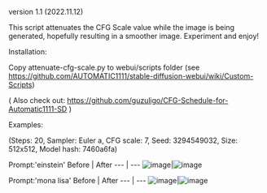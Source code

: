 version 1.1 (2022.11.12)

This script attenuates the CFG Scale value while the image is being generated,
hopefully resulting in a smoother image. Experiment and enjoy!

Installation:

Copy attenuate-cfg-scale.py to webui/scripts folder (see https://github.com/AUTOMATIC1111/stable-diffusion-webui/wiki/Custom-Scripts)

( Also check out: https://github.com/guzuligo/CFG-Schedule-for-Automatic1111-SD )


Examples:

(Steps: 20, Sampler: Euler a, CFG scale: 7, Seed: 3294549032, Size: 512x512, Model hash: 7460a6fa)

Prompt:'einstein'
Before | After
--- | ---
![image](https://github.com/tkalayci71/attenuate-cfg-scale/blob/main/examples/00000-3294549032-einstein.png)|![image](https://github.com/tkalayci71/attenuate-cfg-scale/blob/main/examples/00001-3294549032-einstein.png)

Prompt:'mona lisa'
Before | After
--- | ---
![image](https://github.com/tkalayci71/attenuate-cfg-scale/blob/main/examples/00002-3294549032-mona%20lisa.png)|![image](https://github.com/tkalayci71/attenuate-cfg-scale/blob/main/examples/00003-3294549032-mona%20lisa.png)

